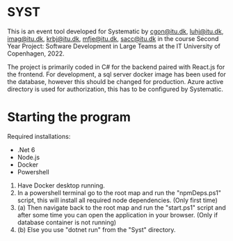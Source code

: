 # SYST
This is an event tool developed for Systematic by cgon@itu.dk, luhj@itu.dk, imag@itu.dk, krbj@itu.dk, mfje@itu.dk, sacc@itu.dk in the course Second Year Project: Software Development in Large Teams at the IT University of Copenhagen, 2022.

The project is primarily coded in C# for the backend paired with React.js for the frontend.
For development, a sql server docker image has been used for the database, however this should be changed for production.
Azure active directory is used for authorization, this has to be configured by Systematic.

# Starting the program
Required installations:
  - .Net 6
  - Node.js
  - Docker
  - Powershell

1. Have Docker desktop running.
2. In a powershell terminal go to the root map and run the "npmDeps.ps1" script, this will install all required node dependencies. (Only first time)
3. (a) Then navigate back to the root map and run the "start.ps1" script and after some time you can open the application in your browser. (Only if database container is not running)
3. (b) Else you use "dotnet run" from the "Syst" directory.
